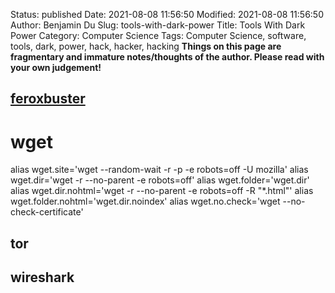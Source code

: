 Status: published
Date: 2021-08-08 11:56:50
Modified: 2021-08-08 11:56:50
Author: Benjamin Du
Slug: tools-with-dark-power
Title: Tools With Dark Power
Category: Computer Science
Tags: Computer Science, software, tools, dark, power, hack, hacker, hacking
**Things on this page are fragmentary and immature notes/thoughts of the author. Please read with your own judgement!**

## [feroxbuster](https://github.com/epi052/feroxbuster)
# wget
alias wget.site='wget --random-wait -r -p -e robots=off -U mozilla' 
alias wget.dir='wget -r --no-parent -e robots=off'
alias wget.folder='wget.dir'
alias wget.dir.nohtml='wget -r --no-parent -e robots=off -R "*.html"'
alias wget.folder.nohtml='wget.dir.noindex'
alias wget.no.check='wget --no-check-certificate'

## tor

## wireshark

